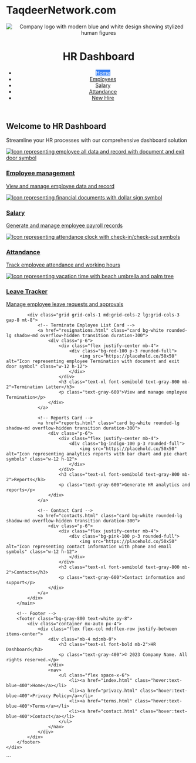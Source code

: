 # TaqdeerNetwork.com
<html lang="en">
<head>
    <meta charset="UTF-8">
    <meta name="viewport" content="width=device-width, initial-scale=1.0">
    <title>HR Dashboard - Home</title>
    <script src="https://cdn.tailwindcss.com"></script>
    <style>
        .active {
            background-color: #3b82f6;
            color: white;
        }
        .card:hover {
            transform: translateY(-5px);
            box-shadow: 0 10px 20px rgba(0,0,0,0.1);
        }
    </style>
</head>
<body class="bg-gray-50">
    <div class="flex flex-col min-h-screen">
        <!-- Header -->
        <header class="bg-blue-600 text-white shadow-lg">
            <div class="container mx-auto px-4 py-4 flex justify-between items-center">
                <div class="flex items-center space-x-2">
                    <img src="logo.jpg"="https://place.c/50x50" alt="Company logo with modern blue and white design showing stylized human figures" class="rounded-full">
                    <h1 class="text-2xl font-bold">HR Dashboard</h1>
                </div>
                <nav>
                    <ul class="flex space-x-6">
                        <li><a href="home.html" class="px-3 py-2 rounded active">Home</a></li>
                        <li><a href="employee.html" class="px-3 py-2 rounded hover:bg-blue-500">Employees</a></li>
                        <li><a href="salary.html" class="px-3 py-2 rounded hover:bg-blue-500">Salary</a></li>
                        <li><a href="attandance.html" class="px-3 py-2 rounded hover:bg-blue-500">Attandance</a></li>
                        <li><a href="New hire.html" class="px-3 py-2 rounded hover:bg-blue-500">New Hire</a></li>
                    </ul>
                </nav>
            </div>
        </header>
        <!-- Main Content -->
        <main class="flex-grow container mx-auto px-4 py-8">
            <div class="text-center mb-12">
                <h2 class="text-3xl font-bold text-gray-800 mb-4">Welcome to HR Dashboard</h2>
                <p class="text-xl text-gray-600 max-w-3xl mx-auto">Streamline your HR processes with our comprehensive dashboard solution</p>
            </div>
            <div class="grid grid-cols-1 md:grid-cols-2 lg:grid-cols-4 gap-8">
                <!-- Employee management Card -->
               <a href="employee management.html" class="card bg-white rounded-lg shadow-md overflow-hidden transition duration-300">
                    <div class="p-6">
                        <div class="flex justify-center mb-4">
                            <div class="bg-red-100 p-3 rounded-full">
                                <img src="https://placehold.co/50x50" alt="Icon representing employee all data and record  with document and exit door symbol" class="w-50 h-50">
                            </div>
                        </div>
                        <h3 class="text-xl font-semibold text-gray-1500 mb-2">Employee management</h3>
                        <p class="text-gray-3000">View and manage employee data and record</p>
                    </div>
                   </a>
                <!-- Salary Card -->
                <a href="salary.html" class="card bg-white rounded-lg shadow-md overflow-hidden transition duration-300">
                    <div class="p-6">
                        <div class="flex justify-center mb-4">
                            <div class="bg-green-100 p-3 rounded-full">
                                <img src="https://placehold.co/50x50" alt="Icon representing financial documents with dollar sign symbol" class="w-12 h-12">
                            </div>
                        </div>
                        <h3 class="text-xl font-semibold text-gray-800 mb-2">Salary</h3>
                        <p class="text-gray-600">Generate and manage employee payroll records</p>
                    </div>
                </a>
                <!-- Attendance Card -->
                <a href="Attandance.html" class="card bg-white rounded-lg shadow-md overflow-hidden transition duration-300">
                    <div class="p-6">
                        <div class="flex justify-center mb-4">
                            <div class="bg-yellow-100 p-3 rounded-full">
                                <img src="https://placehold.co/50x50" alt="Icon representing attendance clock with check-in/check-out symbols" class="w-12 h-12">
                            </div>
                        </div>
                        <h3 class="text-xl font-semibold text-gray-800 mb-2">Attandance</h3>
                        <p class="text-gray-600">Track employee attendance and working hours</p>
                    </div>
                </a>
                <!-- Leave Card -->
                <a href="leave.html" class="card bg-white rounded-lg shadow-md overflow-hidden transition duration-300">
                    <div class="p-6">
                        <div class="flex justify-center mb-4">
                            <div class="bg-purple-100 p-3 rounded-full">
                                <img src="https://placehold.co/50x50" alt="Icon representing vacation time with beach umbrella and palm tree" class="w-12 h-12">
                            </div>
                        </div>
                        <h3 class="text-xl font-semibold text-gray-800 mb-2">Leave Tracker</h3>
                        <p class="text-gray-600">Manage employee leave requests and approvals</p>
                    </div>
                </a>
            </div>
            
            <div class="grid grid-cols-1 md:grid-cols-2 lg:grid-cols-3 gap-8 mt-8">
                <!-- Terminate Employee List Card -->
                <a href="resignations.html" class="card bg-white rounded-lg shadow-md overflow-hidden transition duration-300">
                    <div class="p-6">
                        <div class="flex justify-center mb-4">
                            <div class="bg-red-100 p-3 rounded-full">
                                <img src="https://placehold.co/50x50" alt="Icon representing employee Termination with document and exit door symbol" class="w-12 h-12">
                            </div>
                        </div>
                        <h3 class="text-xl font-semibold text-gray-800 mb-2">Termination Latter</h3>
                        <p class="text-gray-600">View and manage employee Termination</p>
                    </div>
                </a>

                <!-- Reports Card -->
                <a href="reports.html" class="card bg-white rounded-lg shadow-md overflow-hidden transition duration-300">
                    <div class="p-6">
                        <div class="flex justify-center mb-4">
                            <div class="bg-indigo-100 p-3 rounded-full">
                                <img src="https://placehold.co/50x50" alt="Icon representing analytics reports with bar chart and pie chart symbols" class="w-12 h-12">
                            </div>
                        </div>
                        <h3 class="text-xl font-semibold text-gray-800 mb-2">Reports</h3>
                        <p class="text-gray-600">Generate HR analytics and reports</p>
                    </div>
                </a>

                <!-- Contact Card -->
                <a href="contacts.html" class="card bg-white rounded-lg shadow-md overflow-hidden transition duration-300">
                    <div class="p-6">
                        <div class="flex justify-center mb-4">
                            <div class="bg-pink-100 p-3 rounded-full">
                                <img src="https://placehold.co/50x50" alt="Icon representing contact information with phone and email symbols" class="w-12 h-12">
                            </div>
                        </div>
                        <h3 class="text-xl font-semibold text-gray-800 mb-2">Contacts</h3>
                        <p class="text-gray-600">Contact information and support</p>
                    </div>
                </a>
            </div>
        </main>

        <!-- Footer -->
        <footer class="bg-gray-800 text-white py-8">
            <div class="container mx-auto px-4">
                <div class="flex flex-col md:flex-row justify-between items-center">
                    <div class="mb-4 md:mb-0">
                        <h3 class="text-xl font-bold mb-2">HR Dashboard</h3>
                        <p class="text-gray-400">© 2023 Company Name. All rights reserved.</p>
                    </div>
                    <nav>
                        <ul class="flex space-x-6">
                            <li><a href="index.html" class="hover:text-blue-400">Home</a></li>
                            <li><a href="privacy.html" class="hover:text-blue-400">Privacy Policy</a></li>
                            <li><a href="terms.html" class="hover:text-blue-400">Terms</a></li>
                            <li><a href="contact.html" class="hover:text-blue-400">Contact</a></li>
                        </ul>
                    </nav>
                </div>
            </div>
        </footer>
    </div>
</body>
</html>
```
